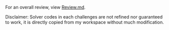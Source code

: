 For an overall review, view [Review.md](Review.md).

Disclaimer: Solver codes in each challenges are not refined nor guaranteed to work, it is directly copied from my workspace without much modification.